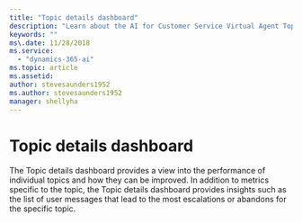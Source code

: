 ```yaml
---
title: "Topic details dashboard"
description: "Learn about the AI for Customer Service Virtual Agent Topic details dashboard."
keywords: ""
ms\.date: 11/28/2018
ms.service:
  - "dynamics-365-ai"
ms.topic: article
ms.assetid: 
author: stevesaunders1952
ms.author: stevesaunders1952
manager: shellyha
---
```


# Topic details dashboard

The Topic details dashboard provides a view into the performance of individual topics and how they can be improved. In addition to metrics specific to the topic, the Topic details dashboard provides insights such as the list of user messages that lead to the most escalations or abandons for the specific topic.  